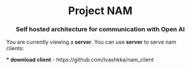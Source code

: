 <h1 align="center">Project NAM
<h3 align="center">Self hosted architecture for communication with Open AI</h3>
<p>You are currently viewing a <b>server</b>. You can use <b>server</b> to serve nam clients:
<p><b>* download client</b>  -  https://github.com/Ivashkka/nam_client
